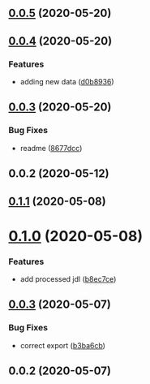 ## [0.0.5](https://github.com/cheminfo/jcamp-data-test/compare/v0.0.4...v0.0.5) (2020-05-20)



## [0.0.4](https://github.com/cheminfo/jcamp-data-test/compare/v0.0.3...v0.0.4) (2020-05-20)


### Features

* adding new data ([d0b8936](https://github.com/cheminfo/jcamp-data-test/commit/d0b893603414220f1d675e50785aa8103d20078b))



## [0.0.3](https://github.com/cheminfo/jcamp-data-test/compare/v0.0.2...v0.0.3) (2020-05-20)


### Bug Fixes

* readme ([8677dcc](https://github.com/cheminfo/jcamp-data-test/commit/8677dccb3b6ef8c16432c39e4c075e979f00ea4a))



## 0.0.2 (2020-05-12)



## [0.1.1](https://github.com/cheminfo/jeol-data-test/compare/v0.1.0...v0.1.1) (2020-05-08)



# [0.1.0](https://github.com/cheminfo/jeol-data-test/compare/v0.0.3...v0.1.0) (2020-05-08)


### Features

* add processed jdl ([b8ec7ce](https://github.com/cheminfo/jeol-data-test/commit/b8ec7ceb240c8ec0191a7ab3d25ffcfd408483e1))



## [0.0.3](https://github.com/cheminfo/jeol-data-test/compare/v0.0.2...v0.0.3) (2020-05-07)


### Bug Fixes

* correct export ([b3ba6cb](https://github.com/cheminfo/jeol-data-test/commit/b3ba6cb2d92f60d4881cd25bd18fef8d538b92d9))



## 0.0.2 (2020-05-07)



